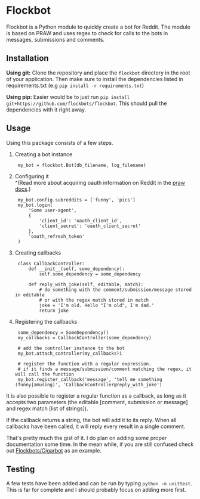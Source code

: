 # Flockbot
Flockbot is a Python module to quickly create a bot for Reddit. 
The module is based on PRAW and uses regex to check for calls to the bots in messages, submissions and comments.

## Installation
**Using git:** 
Clone the repository and place the `flockbot` directory in the root of your application. 
Then make sure to install the dependencies listed in requirements.txt (e.g `pip install -r requirements.txt`) 

**Using pip:** 
Easier would be to just run `pip install git+https://github.com/flockbots/flockbot`. 
This should pull the dependencies with it right away. 

## Usage
Using this package consists of a few steps.

1. Creating a bot instance

        my_bot = flockbot.Bot(db_filename, log_filename)

2. Configuring it  
^(Read more about acquiring oauth information on Reddit in the [praw docs](http://praw.readthedocs.org/en/latest/pages/oauth.html).)

        my_bot.config.subreddits = ['funny', 'pics']
        my_bot.login(
            'Some user-agent',
            {
                'client_id': 'oauth_client_id',
                'client_secret': 'oauth_client_secret'
            },
            'oauth_refresh_token'
        )


3. Creating callbacks

        class CallbackController:
            def __init__(self, some_dependency):
                self.some_dependency = some_dependency

            def reply_with_joke(self, editable, match):
                # do something with the comment/submission/message stored in editable
                # or with the regex match stored in match
                joke = 'I'm old. Hello "I'm old", I'm dad.'
                return joke

4. Registering the callbacks

        some_dependency = SomeDependency()
        my_callbacks = CallbackController(some_dependency)
        
        # add the controller instance to the bot
        my_bot.attach_controller(my_callbacks)i

        # register the function with a regular expression.
        # if it finds a message/submission/comment matching the regex, it will call the function 
        my_bot.register_callback('message', 'tell me something (funny|amusing)', 'CallbackController@reply_with_joke')

It is also possible to register a regular function as a callback, as long as it accepts two parameters 
(the editable [comment, submission or message] and regex match [list of strings]).

If the callback returns a string, the bot will add it to its reply. When all callbacks have been called, it will reply every result in a single comment.

That's pretty much the gist of it. I do plan on adding some proper documentation some time. In the mean while, if you are still confused check out [Flockbots/Cigarbot](https://github.com/FlockBots/Cigarbot) as an example.


## Testing
A few tests have been added and can be run by typing `python -m unittest`.
This is far for complete and I should probably focus on adding more first.
